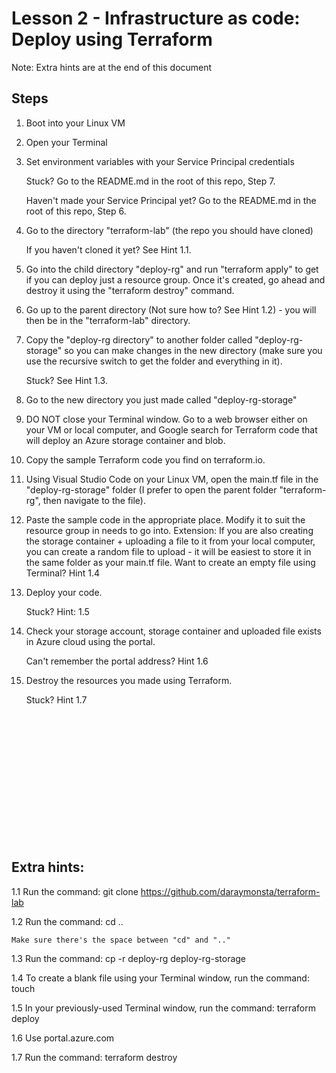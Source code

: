 # Lesson 2 - Infrastructure as code: Deploy using Terraform

Note: Extra hints are at the end of this document

## Steps
1.	Boot into your Linux VM
2.	Open your Terminal
3.	Set environment variables with your Service Principal credentials

    Stuck?  Go to the README.md in the root of this repo, Step 7.

    Haven't made your Service Principal yet?  Go to the README.md in the root of this repo, Step 6.

4.	Go to the directory "terraform-lab" (the repo you should have cloned)

    If you haven't cloned it yet?  See Hint 1.1. 

5.	Go into the child directory "deploy-rg" and run "terraform apply" to get if you can deploy just a resource group.  Once it's created, go ahead and destroy it using the "terraform destroy" command.

6.  Go up to the parent directory (Not sure how to? See Hint 1.2) - you will then be in the "terraform-lab" directory.

7.  Copy the "deploy-rg directory" to another folder called "deploy-rg-storage" so you can make changes in the new directory (make sure you use the recursive switch to get the folder and everything in it).

    Stuck?  See Hint 1.3.

8.	Go to the new directory you just made called "deploy-rg-storage"
9.	DO NOT close your Terminal window.  Go to a web browser either on your VM or local computer, and Google search for Terraform code that will deploy an Azure storage container and blob.
10.	Copy the sample Terraform code you find on terraform.io.
11.	Using Visual Studio Code on your Linux VM, open the main.tf file in the "deploy-rg-storage" folder (I prefer to open the parent folder "terraform-rg", then navigate to the file).
12.	Paste the sample code in the appropriate place.  Modify it to suit the resource group in needs to go into.
    Extension:  If you are also creating the storage container + uploading a file to it from your local computer, you can create a random file to upload - it will be easiest to store it in the same folder as your main.tf file.
    Want to create an empty file using Terminal?  Hint 1.4
13.	Deploy your code.

    Stuck? Hint: 1.5

14.	Check your storage account, storage container and uploaded file exists in Azure cloud using the portal.

    Can't remember the portal address?  Hint 1.6

15.	Destroy the resources you made using Terraform.

    Stuck?  Hint 1.7



<br/><br/><br/><br/><br/><br/><br/><br/><br/><br/><br/><br/>






## Extra hints:
1.1	Run the command:  git clone https://github.com/daraymonsta/terraform-lab

1.2 Run the command: cd ..

    Make sure there's the space between "cd" and ".."

1.3	Run the command: cp -r deploy-rg deploy-rg-storage

1.4	To create a blank file using your Terminal window, run the command: touch <name of file>

1.5	In your previously-used Terminal window, run the command: terraform deploy

1.6	Use portal.azure.com

1.7	Run the command: terraform destroy

